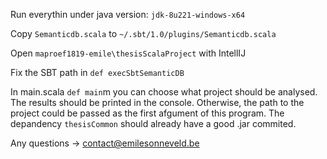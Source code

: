 Run everythin under java version: `jdk-8u221-windows-x64`

Copy `Semanticdb.scala` to `~/.sbt/1.0/plugins/Semanticdb.scala`

Open `maproef1819-emile\thesisScalaProject` with IntellIJ

Fix the SBT path in `def execSbtSemanticDB`

In main.scala `def main`m you can choose what project should be analysed. The results should be printed in the console. Otherwise, the path to the project could be passed as the first afgument of this program.
The depandency `thesisCommon` should already have a good .jar commited.

Any questions -> contact@emilesonneveld.be
